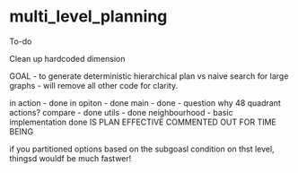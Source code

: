 # multi_level_planning


To-do

Clean up hardcoded dimension

GOAL - to generate deterministic hierarchical plan vs naive search for large graphs - will remove all other code for clarity.

in action - done
in opiton - done
main - done - question why 48 quadrant actions?
compare - done
utils - done
neighbourhood - basic implementation done
IS PLAN EFFECTIVE COMMENTED OUT FOR TIME BEING

if you partitioned options based on the subgoasl condition on thst level, thingsd wouldf be much fastwer!